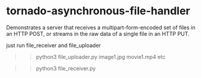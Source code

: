 # tornado-asynchronous-file-handler
Demonstrates a server that receives a multipart-form-encoded set of files in an HTTP POST, or streams in the raw data of a single file in an HTTP PUT.

just run file_receiver and file_uploader 

>> python3 file_uploader.py image1.jpg movie1.mp4 etc 

>> python3 file_receiver.py 
